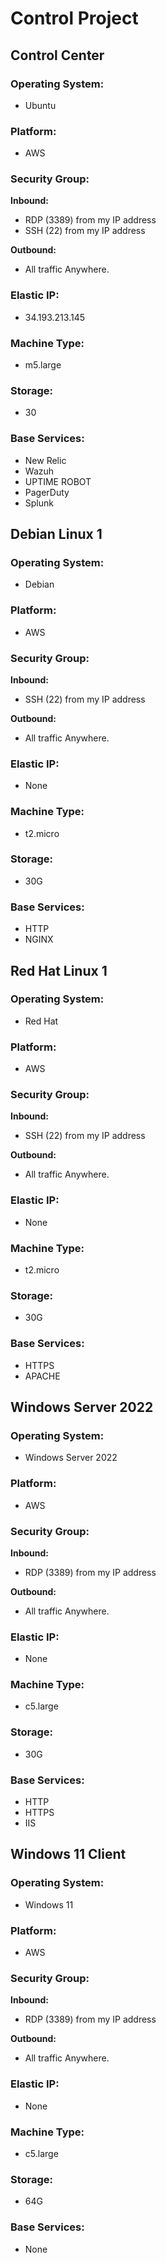 # Control Project

## Control Center

### Operating System: 
- Ubuntu

### Platform: 
- AWS

### Security Group:
**Inbound:**
- RDP (3389) from my IP address
- SSH (22) from my IP address

**Outbound:**
- All traffic Anywhere.

### Elastic IP: 
- 34.193.213.145

### Machine Type: 
- m5.large

### Storage: 
- 30

### Base Services:
- New Relic
- Wazuh
- UPTIME ROBOT
- PagerDuty
- Splunk

## Debian Linux 1

### Operating System: 
- Debian

### Platform: 
- AWS

### Security Group:
**Inbound:**
- SSH (22) from my IP address

**Outbound:**
- All traffic Anywhere.

### Elastic IP: 
- None

### Machine Type: 
- t2.micro

### Storage: 
- 30G

### Base Services:
- HTTP
- NGINX

## Red Hat Linux 1

### Operating System: 
- Red Hat

### Platform: 
- AWS

### Security Group:
**Inbound:**
- SSH (22) from my IP address

**Outbound:**
- All traffic Anywhere.

### Elastic IP: 
- None

### Machine Type: 
- t2.micro

### Storage: 
- 30G

### Base Services:
- HTTPS
- APACHE

## Windows Server 2022

### Operating System: 
- Windows Server 2022

### Platform: 
- AWS

### Security Group:
**Inbound:**
- RDP (3389) from my IP address

**Outbound:**
- All traffic Anywhere.

### Elastic IP: 
- None

### Machine Type: 
- c5.large

### Storage: 
- 30G

### Base Services:
- HTTP
- HTTPS
- IIS

## Windows 11 Client

### Operating System: 
- Windows 11

### Platform: 
- AWS

### Security Group:
**Inbound:**
- RDP (3389) from my IP address

**Outbound:**
- All traffic Anywhere.

### Elastic IP: 
- None

### Machine Type: 
- c5.large

### Storage: 
- 64G

### Base Services:
- None
